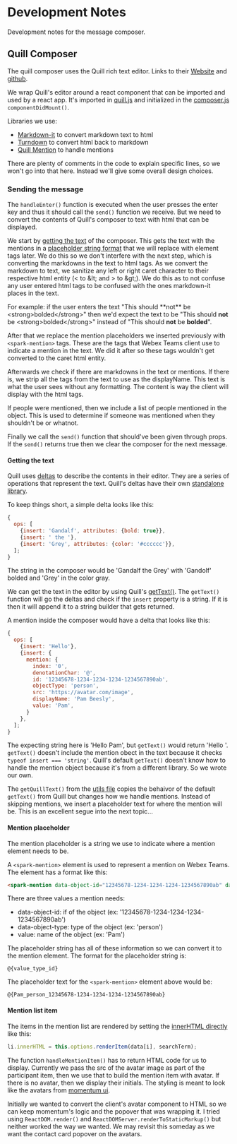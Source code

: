 # Development Notes

Development notes for the message composer.

## Quill Composer

The quill composer uses the Quill rich text editor. Links to their [Website](https://quilljs.com/) and [github](https://github.com/quilljs/quill).

We wrap Quill's editor around a react component that can be imported and used by a react app. It's imported in [quill.js](../src/components/ComposerQuill/quill.js) and initialized in the [composer.js](../src/components/ComposerQuill/composer.js) `componentDidMount()`.

Libraries we use:

- [Markdown-it](https://github.com/markdown-it/markdown-it) to convert markdown text to html
- [Turndown](https://github.com/domchristie/turndown) to convert html back to markdown
- [Quill Mention](https://github.com/afry/quill-mention) to handle mentions

There are plenty of comments in the code to explain specific lines, so we won't go into that here. Instead we'll give some overall design choices.

### Sending the message

The `handleEnter()` function is executed when the user presses the enter key and thus it should call the `send()` function we receive. But we need to convert the contents of Quill's composer to text with html that can be displayed.

We start by [getting the text](#getting-the-text) of the composer. This gets the text with the mentions in a [placeholder string format](#mention-placeholder) that we will replace with element tags later. We do this so we don't interfere with the next step, which is converting the markdowns in the text to html tags. As we convert the markdown to text, we sanitize any left or right caret character to their respective html entity (< to \&lt; and > to \&gt;). We do this as to not confuse any user entered html tags to be confused with the ones markdown-it places in the text.

For example: if the user enters the text "This should \*\*not\*\* be \<strong\>bolded\</strong\>" then we'd expect the text to be "This should **not** be \<strong\>bolded\</strong\>" instead of "This should **not** be <strong>bolded</strong>".

After that we replace the mention placeholders we inserted previously with `<spark-mention>` tags. These are the tags that Webex Teams client use to indicate a mention in the text. We did it after so these tags wouldn't get converted to the caret html entity.

Afterwards we check if there are markdowns in the text or mentions. If there is, we strip all the tags from the text to use as the displayName. This text is what the user sees without any formatting. The content is way the client will display with the html tags.

If people were mentioned, then we include a list of people mentioned in the object. This is used to determine if someone was mentioned when they shouldn't be or whatnot.

Finally we call the `send()` function that should've been given through props. If the `send()` returns true then we clear the composer for the next message.

#### Getting the text

Quill uses [deltas](https://quilljs.com/docs/delta/) to describe the contents in their editor. They are a series of operations that represent the text. Quill's deltas have their own [standalone library](https://github.com/quilljs/delta/).

To keep things short, a simple delta looks like this:

```javascript
{
  ops: [
    {insert: 'Gandalf', attributes: {bold: true}},
    {insert: ' the '},
    {insert: 'Grey', attributes: {color: '#cccccc'}},
  ];
}
```

The string in the composer would be 'Gandalf the Grey' with 'Gandolf' bolded and 'Grey' in the color gray.

We can get the text in the editor by using Quill's [getText()](https://quilljs.com/docs/api/#gettext). The `getText()` function will go the deltas and check if the `insert` property is a string. If it is then it will append it to a string builder that gets returned.

A mention inside the composer would have a delta that looks like this:

```javascript
{
  ops: [
    {insert: 'Hello'},
    {insert: {
      mention: {
        index: '0',
        denotationChar: '@',
        id: '12345678-1234-1234-1234-1234567890ab',
        objectType: 'person',
        src: 'https://avatar.com/image',
        displayName: 'Pam Beesly',
        value: 'Pam',
      }
    },
  ];
}
```

The expecting string here is 'Hello Pam', but `getText()` would return 'Hello '. `getText()` doesn't include the mention obect in the text because it checks `typeof insert === 'string'`. Quill's default `getText()` doesn't know how to handle the mention object because it's from a different library. So we wrote our own.

The `getQuillText()` from the [utils file](../src/components/ComposerQuill/utils.js) copies the behaivor of the default `getText()` from Quill but changes how we handle mentions. Instead of skipping mentions, we insert a placeholder text for where the mention will be. This is an excellent segue into the next topic...

#### Mention placeholder

The mention placeholder is a string we use to indicate where a mention element needs to be.

A `<spark-mention>` element is used to represent a mention on Webex Teams. The element has a format like this:

```html
<spark-mention data-object-id="12345678-1234-1234-1234-1234567890ab" data-object-type="person">Pam</spark-mention>
```

There are three values a mention needs:

- data-object-id: if of the object (ex: '12345678-1234-1234-1234-1234567890ab')
- data-object-type: type of the object (ex: 'person')
- value: name of the object (ex: 'Pam')

The placeholder string has all of these information so we can convert it to the mention element. The format for the placeholder string is:

```
@{value_type_id}
```

The placeholder text for the `<spark-mention>` element above would be:

```
@{Pam_person_12345678-1234-1234-1234-1234567890ab}
```

#### Mention list item

The items in the mention list are rendered by setting the [innerHTML directly](https://github.com/afry/quill-mention/blob/master/src/quill.mention.js#L286) like this:

```javascript
li.innerHTML = this.options.renderItem(data[i], searchTerm);
```

The function `handleMentionItem()` has to return HTML code for us to display. Currently we pass the src of the avatar image as part of the participant item, then we use that to build the mention item with avatar. If there is no avatar, then we display their initials. The styling is meant to look like the avatars from [momentum ui](https://github.com/momentum-design/momentum-ui/tree/master/react/src/lib/Avatar).

Initially we wanted to convert the client's avatar component to HTML so we can keep momentum's logic and the popover that was wrapping it. I tried using `ReactDOM.render()` and `ReactDOMServer.renderToStaticMarkup()` but neither worked the way we wanted. We may revisit this someday as we want the contact card popover on the avatars.